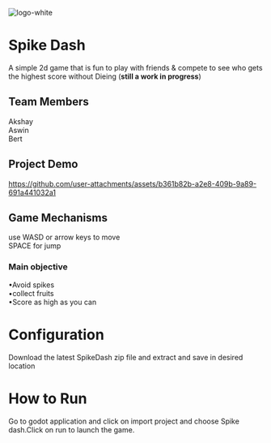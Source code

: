 ![logo-white](https://github.com/user-attachments/assets/2b71eccc-8bdf-4494-ac5e-46c72f08db06)

# Spike Dash
 A simple 2d game that is fun to play with friends & compete to see who gets the highest score without Dieing 
 (**still a work in progress**)
## Team Members 
Akshay<br>
Aswin<br>
Bert<br>
## Project Demo




https://github.com/user-attachments/assets/b361b82b-a2e8-409b-9a89-691a441032a1




## Game Mechanisms
use WASD or arrow keys to move
<br>SPACE for jump
### Main objective
•Avoid spikes<br>
•collect fruits<br>
•Score  as high as you can<br>
# Configuration
Download the latest SpikeDash zip file and extract  and save in desired location 

# How to Run
Go to godot application and click on import project and choose
Spike dash.Click on run to launch the game.
  
